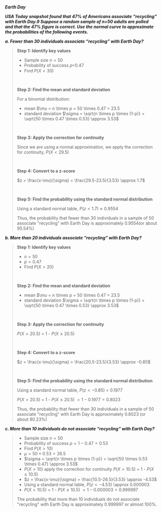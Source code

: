 ***Earth Day***

***USA Today snapshot found that 47% of Americans associate “recycling” with Earth Day.9 Suppose a random sample of n=50 adults are polled and that the 47% figure is correct. Use the normal curve to approximate the probabilities of the following events.***

***a. Fewer than 30 individuals associate “recycling” with Earth Day?***

>**Step 1: Identify key values**
>
>- Sample size $n = 50$
>- Probability of success 𝑝=0.47
>- Find $P(X<30)$
><br/>
>
>**Step 2: Find the mean and standard deviation**
>
>For a binomial distribution:
>- mean $\mu = n \times p = 50 \times 0.47 = 23.5
>- standard deviation $\sigma = \sqrt{n \times p \times (1-p)} = \sqrt{50 \times 0.47 \times 0.53} \approx 3.53$
>
><br/>
>
>**Step 3: Apply the correction for continuity**
>
>Since we are using a normal approximation, we apply the correction for continuity, $P(X < 29.5)$
>
><br/>
>
>**Step 4: Convert to a z-score**
>
>$z = \frac{x-\mu}{\sigma} = \frac{29.5-23.5}{3.53} \approx 1.7$
>
><br/>
>
>**Step 5: Find the probability using the standard normal distribution**
>
>Using a standard normal table, $P(z < 1.7) \approx 0.9554$
>
>Thus, the probability that fewer than 30 individuals in a sample of 50 associate "recycling" with Earth Day is approximately 0.9554(or about 95.54%)
>

***b. More than 20 individuals associate “recycling” with Earth Day?***

>**Step 1: Identify key values**
>
>- $n = 50$
>- $p = 0.47$
>- Find $P(X > 20)$
>
><br/>
>
>**Step 2: Find the mean and standard deviation**
>
>- mean $\mu = n \times p = 50 \times 0.47 = 23.5
>- standard deviation $\sigma = \sqrt{n \times p \times (1-p)} = \sqrt{50 \times 0.47 \times 0.53} \approx 3.53$
>
><br/>
>
>**Step 3: Apply the correction for continuity**
>
>$P(X > 20.5)$ = 1 - $P(X \leq 20.5)$ 
>
><br/>
>
>**Step 4: Convert to a z-score**
>
>$z = \frac{x-\mu}{\sigma} = \frac{20.5-23.5}{3.53} \approx -0.85$
>
><br/>
>
>**Step 5: Find the probability using the standard normal distribution**
>
>Using a standard normal table, $P(z < -0.85)$ = 0.1977
>
>$P(X > 20.5)$ = 1 - $P(X \leq 20.5)$ $= 1 - 0.1977 = 0.8023$
>
>Thus, the probability that fewer than 30 individuals in a sample of 50 associate "recycling" with Earth Day is approximately 0.8023 (or about 80.23%)

***c. More than 10 individuals do not associate “recycling” with Earth Day?***

>- Sample size $n = 50$
>- Probability of success $p= 1- 0.47 = 0.53$
>- Find $P(X>10)$
>- $\mu = 50 \times 0.53 = 26.5$
>- $\sigma = \sqrt{n \times p \times (1-p)} = \sqrt{50 \times 0.53 \times 0.47} \approx 3.53$
>- $P(X>10)$ apply the correction for continuity $P(X>10.5)$ = 1 - $P(X \leq 10.5)$
>- $z = \frac{x-\mu}{\sigma} = \frac{10.5-26.5}{3.53} \approx -4.53$
>- Using a standard normal table, $P(z < -4.53)$ \approx 0.000003
>- $P(X>10.5)$ = 1 - $P(X \leq 10.5)$ $= 1 - 0.000003 = 0.999997$
>
>The probability that more than 10 individuals do not associate "recycling" with Earth Day is approximately 0.999997 or almost 100%.


